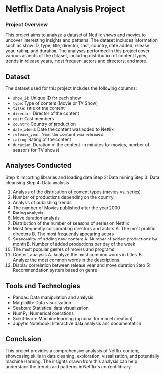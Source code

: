 # Netflix Data Analysis Project

### Project Overview
This project aims to analyze a dataset of Netflix shows and movies to uncover interesting insights and patterns. The dataset includes information such as show ID, type, title, director, cast, country, date added, release year, rating, and duration. The analyses performed in this project cover various aspects of the dataset, including distribution of content types, trends in release years, most frequent actors and directors, and more.

## Dataset
The dataset used for this project includes the following columns:

* `show_id`: Unique ID for each show
* `type`: Type of content (Movie or TV Show)
* `title`: Title of the content
* `director`: Director of the content
* `cast`: Cast members
* `country`: Country of production
* `date_added`: Date the content was added to Netflix
* `release_year`: Year the content was released
* `rating`: Rating of the content
* `duration`: Duration of the content (in minutes for movies, number of seasons for TV shows)


## Analyses Conducted

Step 1: Importing libraries and loading data 
Step 2: Data mining
Step 3: Data cleansing
Step 4: Data analysis
1. Analysis of the distribution of content types (movies vs. series)
2. Number of productions depending on the country
3. Analysis of publishing trends
4. The number of Movies published after the year 2000
5. Rating analysis
6. Move duration analysis
7. Distribution of the number of seasons of series on Netflix
8. Most frequently collaborating directors and actors
  A. The most prolific directors
  B. The most frequently appearing actors
9. Seasonality of adding new content
  A. Number of added productions by month
  B. Number of added productions per day of the week
10. The most popular genres of movies and programs
11. Content analysis
  A. Analyze the most common words in titles.
  B. Analyze the most common words in the descriptions.
12. Display correlation between release year and move duration
Step 5: Recommendation system based on genre


## Tools and Technologies
* Pandas: Data manipulation and analysis
* Matplotlib: Data visualization
* Seaborn: Statistical data visualization
* NumPy: Numerical operations
* Scikit-learn: Machine learning (optional for model creation)
* Jupyter Notebook: Interactive data analysis and documentation


## Conclusion
This project provides a comprehensive analysis of Netflix content, showcasing skills in data cleaning, exploration, visualization, and potentially machine learning. The insights drawn from this analysis can help understand the trends and patterns in Netflix's content library.
